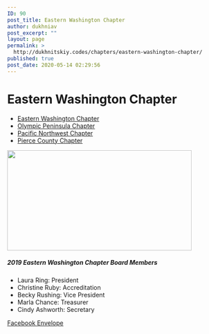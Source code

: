 ```yaml
---
ID: 90
post_title: Eastern Washington Chapter
author: dukhniav
post_excerpt: ""
layout: page
permalink: >
  http://dukhnitskiy.codes/chapters/eastern-washington-chapter/
published: true
post_date: 2020-05-14 02:29:56
---
```

<h1>Eastern Washington Chapter</h1>		
				<nav data-toggle-icon="" data-close-icon="" data-full-width=""><ul id="menu-1-9b1059c"><li id="menu-item-385"><a href="http://dukhnitskiy.codes/chapters/eastern-washington-chapter/" class = "hfe-menu-item">Eastern Washington Chapter</a></li>
<li id="menu-item-383"><a href="http://dukhnitskiy.codes/chapters/olympic-peninsula-chapter/" class = "hfe-menu-item">Olympic Peninsula Chapter</a></li>
<li id="menu-item-384"><a href="http://dukhnitskiy.codes/chapters/pacific-northwest-chapter/" class = "hfe-menu-item">Pacific Northwest Chapter</a></li>
<li id="menu-item-382"><a href="http://dukhnitskiy.codes/chapters/pierce-county-chapter/" class = "hfe-menu-item">Pierce County Chapter</a></li>
</ul></nav>              
										<img width="426" height="232" src="http://dukhnitskiy.codes/wp-content/uploads/2020/06/426_WAEYC_Eastern-Washington-Chapter.jpg" alt="" srcset="http://dukhnitskiy.codes/wp-content/uploads/2020/06/426_WAEYC_Eastern-Washington-Chapter.jpg 426w, http://dukhnitskiy.codes/wp-content/uploads/2020/06/426_WAEYC_Eastern-Washington-Chapter-300x163.jpg 300w" sizes="(max-width: 426px) 100vw, 426px" />											
		<h5>2019 Eastern Washington Chapter Board Members</h5><ul><li>Laura Ring: President</li><li>Christine Ruby: Accreditation</li><li>Becky Rushing: Vice President</li><li>Marla Chance: Treasurer</li><li>Cindy Ashworth: Secretary</li></ul>		
							<a href="https://www.facebook.com/Ewaeyc-181871981883637/?hc_ref=ARReZY9HE5_iRM7RndXl1DvVzLifW_cHIWb_LOMQvV7GSGbVsczu0YhfMbUI2uNruRk&#038;fref=nf&#038;__tn__=kC-R" target="_blank" rel="noopener noreferrer">
					Facebook
									</a>
							<a href="mailto:ewaeyc@hotmail.com" target="_blank" rel="noopener noreferrer">
					Envelope
									</a>